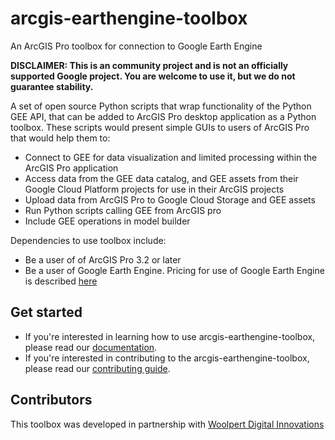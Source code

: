 # arcgis-earthengine-toolbox
An ArcGIS Pro toolbox for connection to Google Earth Engine

**DISCLAIMER: This is an community project and is not an officially supported Google project. You are welcome to use it, but we do not guarantee stability.**

A set of open source Python scripts that wrap functionality of the Python GEE API, that can be added to ArcGIS Pro desktop application as a Python toolbox. These scripts would present simple GUIs to users of ArcGIS Pro that would help them to: 
* Connect to GEE for data visualization and limited processing within the ArcGIS Pro application
* Access data from the GEE data catalog, and GEE assets from their Google Cloud Platform projects for use in their ArcGIS projects
* Upload data from ArcGIS Pro to Google Cloud Storage and GEE assets
* Run Python scripts calling GEE from ArcGIS pro 
* Include GEE operations in model builder

Dependencies to use toolbox include: 
* Be a user of of ArcGIS Pro 3.2 or later
* Be a user of Google Earth Engine. Pricing for use of Google Earth Engine is described [here](https://cloud.google.com/earth-engine/pricing)

## Get started
* If you're interested in learning how to use arcgis-earthengine-toolbox, please read our [documentation](docs/index.md).
* If you're interested in contributing to the arcgis-earthengine-toolbox, please read our [contributing guide](https://github.com/gee-community/arcgis-earthengine-toolbox/blob/main/CONTRIBUTING.md).

## Contributors
This toolbox was developed in partnership with [Woolpert Digital Innovations](http://innovations.woolpert.com)
